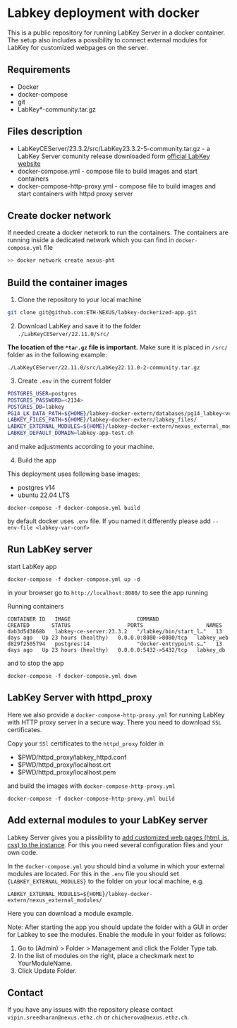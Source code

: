 # Labkey deployment with docker



This is a public repository for running LabKey Server in a docker container.
The setup also includes a possibility to connect external modules for LabKey for customized webpages on the server.


## Requirements
- Docker 
- docker-compose 
- git 
- LabKey*-community.tar.gz

## Files description

- LabKeyCEServer/23.3.2/src/LabKey23.3.2-5-community.tar.gz - a LabKey Server comunity release downloaded form [official LabKey website](https://www.labkey.com/download-community-edition/current-release/) 
- docker-compose.yml - compose file to build images and start containers
- docker-compose-http-proxy.yml - compose file to build images and start containers with httpd proxy server


## Create docker network 

If needed create a docker network to run the containers. The containers are running inside a dedicated network which you can find in `docker-compose.yml` file

```bash
>> docker network create nexus-pht
```


## Build the container images

1. Clone the repository to your local machine 
```bash
git clone git@github.com:ETH-NEXUS/labkey-dockerized-app.git
```

2. Download LabKey and save it to the folder `./LabKeyCEServer/22.11.0/src/` 

**The location of the `*tar.gz` file is important.** Make sure it is placed in `/src/` folder as in the following example: 
```
./LabKeyCEServer/22.11.0/src/LabKey22.11.0-2-community.tar.gz
```

3. Create `.env` in the current folder
```bash
POSTGRES_USER=postgres
POSTGRES_PASSWORD=<2134>
POSTGRES_DB=labkey
PG14_LK_DATA_PATH=${HOME}/labkey-docker-extern/databases/pg14_labkey<version>_db/
LABKEY_FILES_PATH=${HOME}/labkey-docker-extern/labkey_files/
LABKEY_EXTERNAL_MODULES=${HOME}/labkey-docker-extern/nexus_external_modules/
LABKEY_DEFAULT_DOMAIN=labkey-app-test.ch
```
and make adjustments according to your machine. 

4. Build the app

This deployment uses following base images:
- postgres v14
- ubuntu 22.04 LTS 

```
docker-compose -f docker-compose.yml build
```
by default docker uses `.env` file. If you named it differently please add `--env-file <labkey-var-conf>`


## Run LabKey server 

start LabKey app 
```
docker-compose -f docker-compose.yml up -d
```
in your browser go to `http://localhost:8080/` to see the app running

Running containers

```
CONTAINER ID   IMAGE                     COMMAND                  CREATED       STATUS                  PORTS                    NAMES
dab3d5d3868b   labkey-ce-server:23.3.2   "/labkey/bin/start_l…"   13 days ago   Up 23 hours (healthy)   0.0.0.0:8080->8080/tcp   labkey_web
d829f2505794   postgres:14               "docker-entrypoint.s…"   13 days ago   Up 23 hours (healthy)   0.0.0.0:5432->5432/tcp   labkey_db
```

and to stop the app
```
docker-compose -f docker-compose.yml down
```

## LabKey Server with httpd_proxy
Here we also provide a `docker-compose-http-proxy.yml` for running LabKey with HTTP proxy server in a secure way. There you need to download `SSL` certificates.

Copy your `SSl` certificates to the `httpd_proxy` folder in 
- $PWD/httpd_proxy/labkey_httpd.conf
- $PWD/httpd_proxy/localhost.crt
- $PWD/httpd_proxy/localhost.pem

and build the images with `docker-compose-http-proxy.yml`
```
docker-compose -f docker-compose-http-proxy.yml build
```

## Add external modules to your LabKey server
Labkey Server gives you a pissibility to [add customized web pages (html, js, css) to the instance](https://www.labkey.org/Documentation/wiki-page.view?name=helloWorldModule#build). For this you need several configuration files and your own code. 

In the `docker-compose.yml` you should bind a volume in which your external modules are located. For this in the `.env` file you should set `{LABKEY_EXTERNAL_MODULES}` to the folder on your local machine, e.g.
```
LABKEY_EXTERNAL_MODULES=${HOME}/labkey-docker-extern/nexus_external_modules/
```

Here you can download a module example.

Note: 
After starting the app you should update the folder with a GUI in order for Labkey to see the modules. 
Enable the module in your folder as follows:
1. Go to  (Admin) > Folder > Management and click the Folder Type tab.
2. In the list of modules on the right, place a checkmark next to YourModuleName.
3. Click Update Folder.


## Contact
If you have any issues with the repository please contact `vipin.sreedharan@nexus.ethz.ch` or `chicherova@nexus.ethz.ch`.